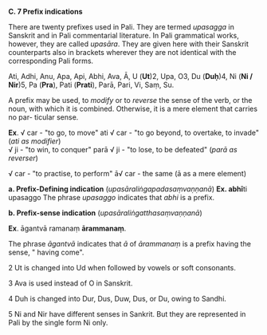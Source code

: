 **C. 7 Prefix indications** 

There are twenty prefixes used in Pali. They are termed *upasagga* in Sanskrit 
and in Pali commentarial literature. In Pali grammatical works, however, they are 
called *upasāra*. They are given here with their Sanskrit counterparts also in brackets 
wherever they are not identical with the corresponding Pali forms.

 Ati, Adhi, Anu, Apa, Api, Abhi, Ava, Ā, U (**Ut**)2, Upa, O3, Du (**Duḥ**)4, Ni (**Ni 
/ Nir**)5, Pa (**Pra**), Pati (**Prati**), Parā, Pari, Vi, Saṃ, Su. 

A prefix may be used, to *modify* or to *reverse* the sense of the verb, or the 
noun, with which it is combined. Otherwise, it is a mere element that carries no par-
ticular sense. 

**Ex**. √ car - "to go, to move" ati √ car - "to go beyond, to overtake, to invade"  (*ati as modifier*)  
 √ ji - "to win, to conquer" parā √ ji - "to lose, to be defeated" (*parā as  
reverser*) 

 √ car - "to practise, to perform"  ā√ car - the same (ā as a mere element) 

**a. Prefix-Defining indication** (*upasāraliṅgapadasaṃvaṇṇanā*) 
 **Ex. abhī**ti upasaggo   The phrase *upasaggo* indicates that *abhi* is a prefix. 

**b. Prefix-sense indication** (*upasāraliṅgatthasaṃvaṇṇanā*) 
 
 **Ex**. āgantvā ramanaṃ **ārammanaṃ**. 

The phrase *āgantvā* indicates that *ā* of *ārammanaṃ* is a prefix having the 
sense, " having come".




2 Ut is changed into Ud when followed by vowels or soft consonants. 

3 Ava is used instead of O in Sanskrit.

 4 Duh is changed into Dur, Dus, Duw, Dus, or Du, owing to Sandhi. 
 
 5 Ni and Nir have different senses in Sankrit. But they are represented in Pali by the single form Ni only.